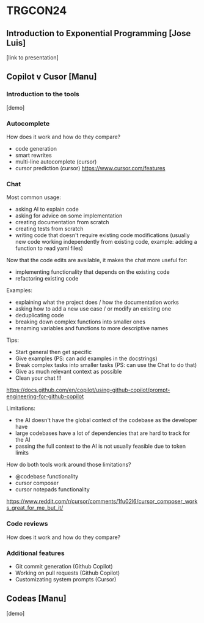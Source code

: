 # TRGCON24

## Introduction to Exponential Programming [Jose Luis]

[link to presentation]

## Copilot v Cusor [Manu]

### Introduction to the tools

[demo]

### Autocomplete

How does it work and how do they compare?
- code generation
- smart rewrites
- multi-line autocomplete (cursor)
- cursor prediction (cursor)
https://www.cursor.com/features

### Chat

Most common usage:
- asking AI to explain code
- asking for advice on some implementation
- creating documentation from scratch
- creating tests from scratch
- writing code that doesn't require existing code modifications (usually new code working independently from existing code, example: adding a function to read yaml files)

Now that the code edits are available, it makes the chat more useful for:
- implementing functionality that depends on the existing code
- refactoring existing code

Examples:
- explaining what the project does / how the documentation works
- asking how to add a new use case / or modify an existing one
- deduplicating code
- breaking down complex functions into smaller ones
- renaming variables and functions to more descriptive names

Tips:

- Start general then get specific
- Give examples (PS: can add examples in the docstrings)
- Break complex tasks into smaller tasks (PS: can use the Chat to do that)
- Give as much relevant context as possible
- Clean your chat !!!

https://docs.github.com/en/copilot/using-github-copilot/prompt-engineering-for-github-copilot

Limitations:
- the AI doesn't have the global context of the codebase as the developer have
- large codebases have a lot of dependencies that are hard to track for the AI
- passing the full context to the AI is not usually feasible due to token limits

How do both tools work around those limitations?
- @codebase functionality
- cursor composer
- cursor notepads functionality

https://www.reddit.com/r/cursor/comments/1fu02l6/cursor_composer_works_great_for_me_but_it/

### Code reviews

How does it work and how do they compare?

### Additional features

- Git commit generation (Github Copilot)
- Working on pull requests (Github Copilot)
- Customizating system prompts (Cursor)

## Codeas  [Manu]

[demo]
